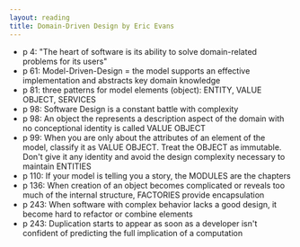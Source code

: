 ```yaml
---
layout: reading
title: Domain-Driven Design by Eric Evans
---
```


- p 4: "The heart of software is its ability to solve domain-related problems for its users"
- p 61: Model-Driven-Design = the model supports an effective implementation and abstracts key domain knowledge
- p 81: three patterns for model elements (object): ENTITY, VALUE OBJECT, SERVICES
- p 98: Software Design is a constant battle with complexity
- p 98: An object the represents a description aspect of the domain with no conceptional identity is called VALUE OBJECT
- p 99: When you are only about the attributes of an element of the model, classify it as VALUE OBJECT. Treat the OBJECT
  as immutable. Don't give it any identity and avoid the design complexity necessary to maintain ENTITIES
- p 110: If your model is telling you a story, the MODULES are the chapters
- p 136: When creation of an object becomes complicated or reveals too much of the internal structure, FACTORIES provide
  encapsulation
- p 243: When software with complex behavior lacks a good design, it become hard to refactor or combine elements
- p 243: Duplication starts to appear as soon as a developer isn't confident of predicting the full implication of a
  computation

